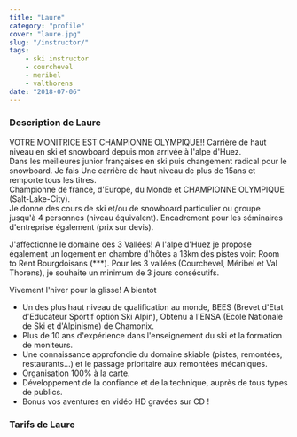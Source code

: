 ```yaml
---
title: "Laure"
category: "profile"
cover: "laure.jpg"
slug: "/instructor/"
tags:
    - ski instructor
    - courchevel
    - meribel
    - valthorens
date: "2018-07-06"
---
```


### Description de Laure

VOTRE MONITRICE EST CHAMPIONNE OLYMPIQUE!!
Carrière de haut niveau en ski et snowboard depuis mon arrivée à l'alpe d'Huez.  
Dans les meilleures junior françaises en ski puis changement radical pour le snowboard. Je fais Une carrière de haut niveau de plus de 15ans et remporte tous les titres.  
Championne de france, d'Europe, du Monde et CHAMPIONNE OLYMPIQUE (Salt-Lake-City).  
Je donne des cours de ski et/ou de snowboard particulier ou groupe jusqu'à 4 personnes (niveau équivalent). Encadrement pour les séminaires d'entreprise également (prix sur devis). 

J'affectionne le domaine des 3 Vallées! A l'alpe d'Huez je propose également un logement en chambre d'hôtes a 13km des pistes voir: Room to Rent Bourgdoisans (***).
Pour les 3 vallées (Courchevel, Méribel et Val Thorens), je souhaite un minimum de 3 jours consécutifs.

Vivement l'hiver pour la glisse!
A bientot

* Un des plus haut niveau de qualification au monde, BEES (Brevet d'Etat d'Educateur Sportif option Ski Alpin), Obtenu à l'ENSA (Ecole Nationale de Ski et d'Alpinisme) de Chamonix.
* Plus de 10 ans d'expérience dans l'enseignement du ski et la formation de moniteurs.
* Une connaissance approfondie du domaine skiable (pistes, remontées, restaurants...) et le passage prioritaire aux remontées mécaniques. 
* Organisation 100% à la carte. 
* Développement de la confiance et de la technique, auprès de tous types de publics. 
* Bonus vos aventures en vidéo HD gravées sur CD !

### Tarifs de Laure 